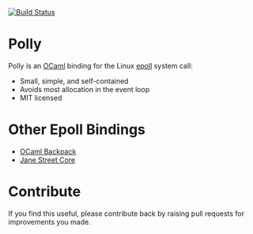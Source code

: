 
[![Build Status](https://travis-ci.org/lindig/polly.svg?branch=master)](https://travis-ci.org/lindig/polly)

# Polly

Polly is an [OCaml] binding for the Linux [epoll] system call:

* Small, simple, and self-contained
* Avoids most allocation in the event loop 
* MIT licensed

# Other Epoll Bindings

* [OCaml Backpack](https://github.com/jimenezrick/ocaml-backpack/)
* [Jane Street Core](https://github.com/janestreet/core)

# Contribute

If you find this useful, please contribute back by raising pull
requests for improvements you made.

[Travis]: https://www.travis-ci.org/
[OCaml]:  https://www.ocaml.org/
[epoll]:  http://man7.org/linux/man-pages/man2/epoll_wait.2.html
